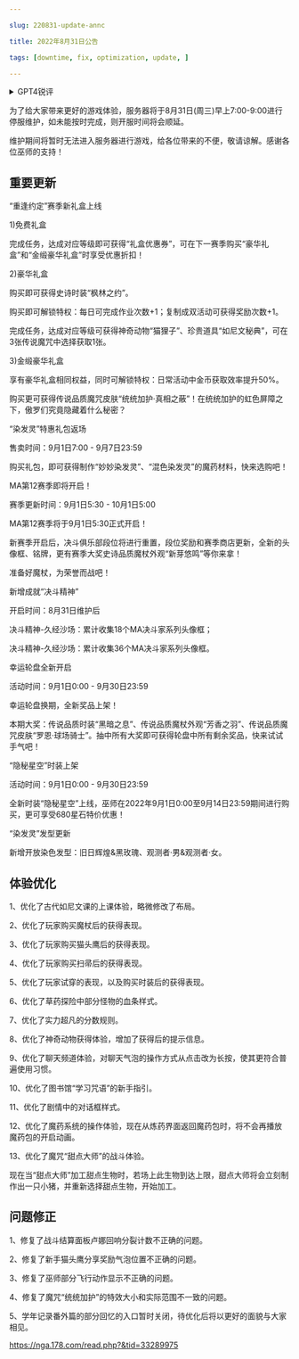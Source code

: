 ---
slug: 220831-update-annc
title: 2022年8月31日公告
tags: [downtime, fix, optimization, update, ]
---
<details>
<summary>GPT4锐评</summary>

</details>
<!--truncate-->


为了给大家带来更好的游戏体验，服务器将于8月31日(周三)早上7:00-9:00进行停服维护，如未能按时完成，则开服时间将会顺延。

维护期间将暂时无法进入服务器进行游戏，给各位带来的不便，敬请谅解。感谢各位巫师的支持！

## 重要更新
“重逢约定”赛季新礼盒上线

1)免费礼盒

完成任务，达成对应等级即可获得“礼盒优惠券”，可在下一赛季购买“豪华礼盒”和“金缎豪华礼盒”时享受优惠折扣！

2)豪华礼盒

购买即可获得史诗时装“枫林之约”。

购买即可解锁特权：每日可完成作业次数+1；复制成双活动可获得奖励次数+1。

完成任务，达成对应等级可获得神奇动物“猫狸子”、珍贵道具“如尼文秘典”，可在3张传说魔咒中选择获取1张。

3)金缎豪华礼盒

享有豪华礼盒相同权益，同时可解锁特权：日常活动中金币获取效率提升50%。

购买更可获得传说品质魔咒皮肤“统统加护·真相之蔽”！在统统加护的虹色屏障之下，傲罗们究竟隐藏着什么秘密？

“染发灵”特惠礼包返场

售卖时间：9月1日7:00 - 9月7日23:59

购买礼包，即可获得制作“妙妙染发灵”、“混色染发灵”的魔药材料，快来选购吧！

MA第12赛季即将开启！

赛季更新时间：9月1日5:30 - 10月1日5:00

MA第12赛季将于9月1日5:30正式开启！

新赛季开启后，决斗俱乐部段位将进行重置，段位奖励和赛季商店更新，全新的头像框、铭牌，更有赛季大奖史诗品质魔杖外观“新芽悠鸣”等你来拿！

准备好魔杖，为荣誉而战吧！

新增成就“决斗精神”

开启时间：8月31日维护后

决斗精神-久经沙场：累计收集18个MA决斗家系列头像框；

决斗精神-久经沙场：累计收集36个MA决斗家系列头像框。

幸运轮盘全新开启

活动时间：9月1日0:00 - 9月30日23:59

幸运轮盘换期，全新奖品上架！

本期大奖：传说品质时装“黑暗之息”、传说品质魔杖外观“芳香之羽”、传说品质魔咒皮肤“罗恩·球场骑士”。抽中所有大奖即可获得轮盘中所有剩余奖品，快来试试手气吧！

“隐秘星空”时装上架

活动时间：9月1日0:00 - 9月30日23:59

全新时装“隐秘星空”上线，巫师在2022年9月1日0:00至9月14日23:59期间进行购买，更可享受680星石特价优惠！

“染发灵”发型更新

新增开放染色发型：旧日辉煌&黑玫瑰、观测者·男&观测者·女。

## <span id='optimization'>体验优化</span>
1、优化了古代如尼文课的上课体验，略微修改了布局。

2、优化了玩家购买魔杖后的获得表现。

3、优化了玩家购买猫头鹰后的获得表现。

4、优化了玩家购买扫帚后的获得表现。

5、优化了玩家试穿的表现，以及购买时装后的获得表现。

6、优化了草药探险中部分怪物的血条样式。

7、优化了实力超凡的分数规则。

8、优化了神奇动物获得体验，增加了获得后的提示信息。

9、优化了聊天频道体验，对聊天气泡的操作方式从点击改为长按，使其更符合普遍使用习惯。

10、优化了图书馆“学习咒语”的新手指引。

11、优化了剧情中的对话框样式。

12、优化了魔药系统的操作体验，现在从炼药界面返回魔药包时，将不会再播放魔药包的开启动画。

13、优化了魔咒“甜点大师”的战斗体验。

现在当“甜点大师”加工甜点生物时，若场上此生物到达上限，甜点大师将会立刻制作出一只小猪，并重新选择甜点生物，开始加工。

## <span id='fix'>问题修正</span>
1、修复了战斗结算面板卢娜回响分裂计数不正确的问题。

2、修复了新手猫头鹰分享奖励气泡位置不正确的问题。

3、修复了巫师部分飞行动作显示不正确的问题。

4、修复了魔咒“统统加护”的特效大小和实际范围不一致的问题。

5、学年记录番外篇的部分回忆的入口暂时关闭，待优化后将以更好的面貌与大家相见。

https://nga.178.com/read.php?&tid=33289975